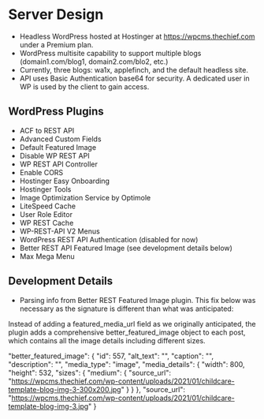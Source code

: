 # Server Design
 - Headless WordPress hosted at Hostinger at https://wpcms.thechief.com under a Premium plan.
- WordPress multisite capability to support multiple blogs (domain1.com/blog1, domain2.com/blo2, etc.)
- Currently, three blogs:  wa1x, applefinch, and the default headless site.
- API uses Basic Authentication base64 for security.  A dedicated user in WP is used by the client to gain access.

## WordPress Plugins
  - ACF to REST API
  - Advanced Custom Fields
  - Default Featured Image
  - Disable WP REST API
  - WP REST API Controller 
  - Enable CORS
  - Hostinger Easy Onboarding
  - Hostinger Tools
  - Image Optimization Service by Optimole
  - LiteSpeed Cache
  - User Role Editor
  - WP REST Cache
  - WP-REST-API V2 Menus
  - WordPress REST API Authentication (disabled for now)
  - Better REST API Featured Image (see development details below)
  - Max Mega Menu

## Development Details
- Parsing info from Better REST Featured Image plugin.   This fix below was necessary as the signature is different than what was anticipated:

Instead of adding a featured_media_url field as we originally anticipated, the plugin adds a comprehensive better_featured_image object to each post, which contains all the image details including different sizes.

"better_featured_image": {
  "id": 557,
  "alt_text": "",
  "caption": "",
  "description": "",
  "media_type": "image",
  "media_details": {
    "width": 800,
    "height": 532,
    "sizes": {
      "medium": {
        "source_url": "https://wpcms.thechief.com/wp-content/uploads/2021/01/childcare-template-blog-img-3-300x200.jpg"
      }
    }
  },
  "source_url": "https://wpcms.thechief.com/wp-content/uploads/2021/01/childcare-template-blog-img-3.jpg"
}